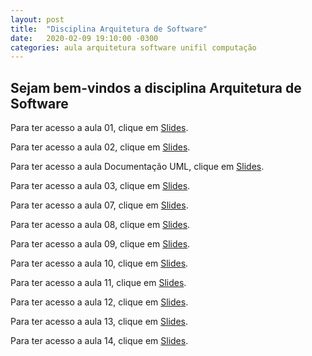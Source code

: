 ```yaml
---
layout: post
title:  "Disciplina Arquitetura de Software"
date:   2020-02-09 19:10:00 -0300
categories: aula arquitetura software unifil computação
---
```

## Sejam bem-vindos a disciplina **Arquitetura de Software**

Para ter acesso a aula 01, clique em [Slides][aula01].

Para ter acesso a aula 02, clique em [Slides][aula02].

Para ter acesso a aula Documentação UML, clique em [Slides][aula_doc_uml].

Para ter acesso a aula 03, clique em [Slides][aula03].

Para ter acesso a aula 07, clique em [Slides][aula07].

Para ter acesso a aula 08, clique em [Slides][aula08].

Para ter acesso a aula 09, clique em [Slides][aula09].

Para ter acesso a aula 10, clique em [Slides][aula10].

Para ter acesso a aula 11, clique em [Slides][aula11].

Para ter acesso a aula 12, clique em [Slides][aula12].

Para ter acesso a aula 13, clique em [Slides][aula13].

Para ter acesso a aula 14, clique em [Slides][aula14].

[aula01]: /unifil/arquitetura-software/slides/aula01/index.html
[aula02]: /unifil/arquitetura-software/slides/aula02/index.html
[aula_doc_uml]: /unifil/arquitetura-software/slides/aula_doc_uml/index.html
[aula03]: /unifil/arquitetura-software/slides/aula03/index.html
[aula04]: /unifil/arquitetura-software/slides/aula04/index.html
[aula05]: /unifil/arquitetura-software/slides/aula05/index.html
[aula06]: /unifil/arquitetura-software/slides/aula06/index.html
[aula07]: /unifil/arquitetura-software/slides/aula07/index.html
[aula08]: /unifil/arquitetura-software/slides/aula08/index.html
[aula09]: /unifil/arquitetura-software/slides/aula09/index.html
[aula10]: /unifil/arquitetura-software/slides/aula10/index.html
[aula11]: /unifil/arquitetura-software/slides/aula11/index.html
[aula12]: /unifil/arquitetura-software/slides/aula12/index.html
[aula13]: /unifil/arquitetura-software/slides/aula13/index.html
[aula14]: /unifil/arquitetura-software/slides/aula14/index.html
